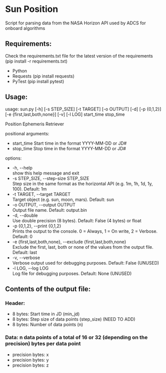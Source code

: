 # Sun Position 

Script for parsing data from the NASA Horizon API used by ADCS for onboard algorithms

## Requirements:
Check the requirements.txt file for the latest version of the requirements (pip install -r requirements.txt)
- Python
- Requests (pip install requests)
- PyTest (pip install pytest)

## Usage:
usage: sun.py [-h] [-s STEP_SIZE] [-t TARGET] [-o OUTPUT] [-d] [-p {0,1,2}] [-e {first,last,both,none}] [-v] [-l LOG] start_time stop_time

Position Ephemeris Retriever

positional arguments:
-  start_time            Start time in the format YYYY-MM-DD or JD#
-  stop_time             Stop time in the format YYYY-MM-DD or JD#

options:
-  -h, --help           <br>
show this help message and exit
-  -s STEP_SIZE, --step-size STEP_SIZE <br>
                        Step size in the same format as the horizontal API (e.g. 1m, 1h, 1d, 1y, 100). Default: 1m
-  -t TARGET, --target TARGET <br>
                        Target object (e.g. sun, moon, mars). Default: sun
-  -o OUTPUT, --output OUTPUT <br>
                        Output file name. Default: output.bin
-  -d, --double       <br>
Use double precision (8 bytes). Default: False (4 bytes) or float
-  -p {0,1,2}, --print {0,1,2} <br>
                        Prints the output to the console. 0 = Always, 1 = On write, 2 = Verbose. Default: 0
-  -e {first,last,both,none}, --exclude {first,last,both,none} <br>
                        Exclude the first, last, both or none of the values from the output file. Default: last
-  -v, --verbose        <br> Verbose output used for debugging purposes. Default: False (UNUSED)
-  -l LOG, --log LOG      <br>Log file for debugging purposes. Default: None (UNUSED)

## Contents of the output file:
### Header:
- 8 bytes: Start time in JD (min_jd)
- 8 bytes: Step size of data points (step_size) (NEED TO ADD)
- 8 bytes: Number of data points (n)

### Data: n data points of a total of 16 or 32 (depending on the precision) bytes per data point
- precision bytes: x
- precision bytes: y
- precision bytes: z
